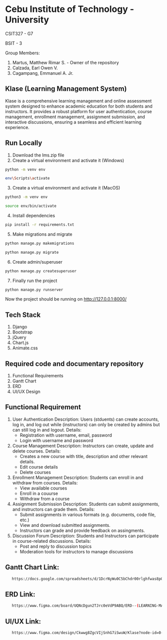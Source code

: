 # Cebu Institute of Technology - University
CSIT327 - G7

BSIT - 3

Group Members:
 1. Martus, Matthew Rimar S.  -  Owner of the repository
 2. Calzada, Earl Owen V.
 3. Cagampang, Emmanuel A. Jr.

## Klase (Learning Management System)
Klase is a comprehensive learning management and online assessment system designed to enhance academic education for both students and instructors. It provides a robust platform for user authentication, course management, enrollment management, assignment submission, and interactive discussions, ensuring a seamless and efficient learning experience.

## Run Locally

1. Download the lms.zip file
2. Create a virtual environment and activate it (Windows)

```bash
python -m venv env
```

```bash
env\Scripts\activate
```

3. Create a virtual environment and activate it (MacOS)

```bash
python3 -m venv env
```

```bash
source env/bin/activate
```

4. Install dependencies

```bash
pip install -r requirements.txt
```

5. Make migrations and migrate

```bash
python manage.py makemigrations
```

```bash
python manage.py migrate
```

6. Create admin/superuser

```bash
python manage.py createsuperuser
```

7. Finally run the project

```bash
python manage.py runserver
```

Now the project should be running on http://127.0.0.1:8000/

## Tech Stack

1. Django
2. Bootstrap
3. jQuery
4. Chart.js
5. Animate.css

## Required code and documentary repository
 1. Functional Requirements
 2. Gantt Chart
 3. ERD
 4. UI/UX Design

## Functional Requirement
1. User Authentication
   Description: Users (stduents) can create accounts, log in, and log out while (instructors) can only be created by admins but can still log in and logout.
    Details:
     - Registration with username, email, password
     - Login with username and password
2. Course Management
   Description: Instructors can create, update and delete courses.
    Details:
     - Creates a new course with title, description and other relevant details.
     - Edit course details
     - Delete courses
3. Enrollment Management
   Description: Students can enroll in and withdraw from courses.
    Details:
     - View available courses
     - Enroll in a couurse
     - Withdraw from a course
4. Assignment Submission
   Description: Students can submit assignments, and instructors can grade them.
    Details:
     - Submit assignments in various formats (e.g. documents, code file, etc.)
     - View and download submitted assignments.
     - Instructors can grade and provide feedback on assingments.
5. Discussion Forum
   Description: Students and Instructors can participate in course-related discussions.
    Details:
     - Post and reply to discussion topics
     - Moderation tools for instructors to manage discussions

## Gantt Chart Link:

```bash
   https://docs.google.com/spreadsheets/d/1DcrNyWu0C5bChdr00rlghfwas8pG24TgNMvCMtA2_tY/edit?gid=0#gid=0
```

## ERD Link:

```bash
   https://www.figma.com/board/UQNcDgun2TJrc0eVdP9ABQ/ERD--(LEARNING-MANAGEMENT-SYSTEM)?node-id=0-1&t=Ux4GpxGwlumqt3Dj-1
```

## UI/UX Link:

```bash
   https://www.figma.com/design/Ckwwg8ZgcVIjSnhG7iSwuW/Klase?node-id=0-1&t=pzWP1kOPiEt2Ndh6-1
```

